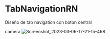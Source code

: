# TabNavigationRN
Diseño de tab navigation con boton central


camera
![Screenshot_2023-03-06-17-21-15-468](https://user-images.githubusercontent.com/56703703/223222798-b9a72b0b-d21f-4f7e-bfa0-dd6d5da44ed0.jpg)
